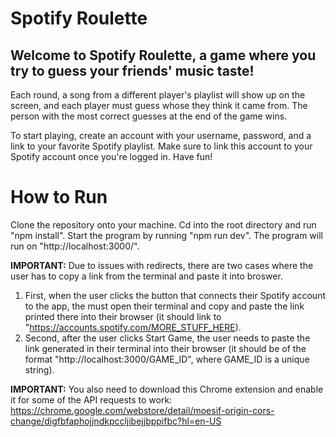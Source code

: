 # Spotify Roulette

## Welcome to Spotify Roulette, a game where you try to guess your friends' music taste!

Each round, a song from a different player's playlist will show up on the screen, and each player must guess whose they think it came from. The person with the most correct guesses at the end of the game wins.

To start playing, create an account with your username, password, and a link to your favorite Spotify playlist. Make sure to link this account to your Spotify account once you're logged in. Have fun!


# How to Run

Clone the repository onto your machine. Cd into the root directory and run "npm install". Start the program by running "npm run dev". The program will run on "http://localhost:3000/". 


**IMPORTANT:** Due to issues with redirects, there are two cases where the user has to copy a link from the terminal and paste it into broswer. 
1. First, when the user clicks the button that connects their Spotify account to the app, the must open their terminal and copy and paste the link printed there into their browser (it should link to "https://accounts.spotify.com/MORE_STUFF_HERE). 
2. Second, after the user clicks Start Game, the user needs to paste the link generated in their terminal into their browser (it should be of the format "http://localhost:3000/GAME_ID", where GAME_ID is a unique string). 

**IMPORTANT:** You also need to download this Chrome extension and enable it for some of the API requests to work: https://chrome.google.com/webstore/detail/moesif-origin-cors-change/digfbfaphojjndkpccljibejjbppifbc?hl=en-US